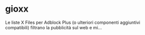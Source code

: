 # gioxx
Le liste X Files per Adblock Plus (o ulteriori componenti aggiuntivi compatibili) filtrano la pubblicità sul web e mi…
